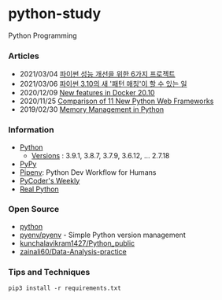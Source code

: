 # python-study
Python Programming



### Articles
- 2021/03/04 [파이썬 성능 개선을 위한 6가지 프로젝트](https://www.itworld.co.kr/news/185273)
- 2021/03/06 [파이썬 3.10의 새 '패턴 매칭'이 할 수 있는 일](https://www.ciokorea.com/news/185423)
- 2020/12/09 [New features in Docker 20.10](https://medium.com/nttlabs/docker-20-10-59cc4bd59d37)
- 2020/11/25 [Comparison of 11 New Python Web Frameworks](https://dzone.com/articles/comparison-of-11-new-python-web-frameworks)
- 2019/02/30 [Memory Management in Python](https://realpython.com/python-memory-management/)


### Information
- [Python](https://www.python.org)
    - [Versions](https://www.python.org/doc/versions/) : 3.9.1, 3.8.7, 3.7.9, 3.6.12, ... 2.7.18
- [PyPy](https://www.pypy.org/)
- [Pipenv](https://pipenv.pypa.io/en/latest/): Python Dev Workflow for Humans
- [PyCoder's Weekly](https://pycoders.com/)
- [Real Python](https://realpython.com/)


### Open Source
- [python](https://github.com/python)
- [pyenv/pyenv](https://github.com/pyenv/pyenv) - Simple Python version management
- [kunchalavikram1427/Python_public](https://github.com/kunchalavikram1427/Python_public) 
- [zainali60/Data-Analysis-practice](https://github.com/zainali60/Data-Analysis-practice) 


### Tips and Techniques

```
pip3 install -r requirements.txt
```





